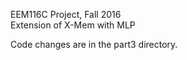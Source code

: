 EEM116C Project, Fall 2016  
Extension of X-Mem with MLP  

Code changes are in the part3 directory.
